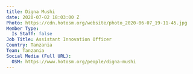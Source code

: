 ```yaml
---
title: Digna Mushi
date: 2020-07-02 18:03:00 Z
Photo: https://cdn.hotosm.org/website/photo_2020-06-07_19-11-45.jpg
Member Type:
  Is Staff: false
Job Title: Assistant Innovation Officer
Country: Tanzania
Team: Tanzania
Social Media (Full URL):
  OSM: https://www.hotosm.org/people/digna-mushi
---
```


